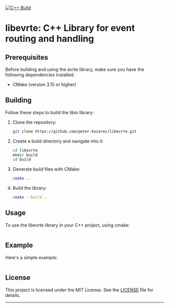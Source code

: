[![C++ Build](https://github.com/peter-kozarec/libevrte/actions/workflows/cmake-single-platform.yml/badge.svg)](https://github.com/peter-kozarec/libevrte/actions/workflows/cmake-single-platform.yml)
# libevrte: C++ Library for event routing and handling

## Prerequisites

Before building and using the evrte library, make sure you have the following dependencies installed:

- CMake (version 3.15 or higher)

## Building

Follow these steps to build the libio library:

1. Clone the repository:

   ```bash
   git clone https://github.com/peter-kozarec/libevrte.git
   ```

2. Create a build directory and navigate into it:

   ```bash
   cd libevrte
   mkdir build
   cd build
   ```

3. Generate build files with CMake:

   ```bash
   cmake ..
   ```

4. Build the library:

   ```bash
   cmake --build .
   ```

## Usage

To use the libevrte library in your C++ project, using cmake:

   ```cmake

   ```

## Example

Here's a simple example:

```cpp


```

## License

This project is licensed under the MIT License. See the [LICENSE](LICENSE) file for details.

---
